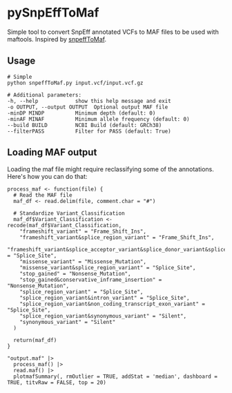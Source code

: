 # pySnpEffToMaf
Simple tool to convert SnpEff annotated VCFs to MAF files to be used with maftools. Inspired by [snpeffToMaf](https://github.com/tsy19900929/snpeffToMaf).

## Usage

```
# Simple
python snpeffToMaf.py input.vcf/input.vcf.gz

# Additional parameters:
-h, --help            show this help message and exit
-o OUTPUT, --output OUTPUT  Optional output MAF file
-minDP MINDP          Minimum depth (default: 0)
-minAF MINAF          Minimum allele frequency (default: 0)
--build BUILD         NCBI Build (default: GRCh38)
--filterPASS          Filter for PASS (default: True)
```

## Loading MAF output 

Loading the maf file might require reclassifying some of the annotations. Here's how you can do that:

```
process_maf <- function(file) {
  # Read the MAF file
  maf_df <- read.delim(file, comment.char = "#")

  # Standardize Variant_Classification
  maf_df$Variant_Classification <- recode(maf_df$Variant_Classification,
    "frameshift_variant" = "Frame_Shift_Ins",
    "frameshift_variant&splice_region_variant" = "Frame_Shift_Ins",
    "frameshift_variant&splice_acceptor_variant&splice_donor_variant&splice_region_variant&intron_variant" = "Splice_Site",
    "missense_variant" = "Missense_Mutation",
    "missense_variant&splice_region_variant" = "Splice_Site",
    "stop_gained" = "Nonsense_Mutation",
    "stop_gained&conservative_inframe_insertion" = "Nonsense_Mutation",
    "splice_region_variant" = "Splice_Site",
    "splice_region_variant&intron_variant" = "Splice_Site",
    "splice_region_variant&non_coding_transcript_exon_variant" = "Splice_Site",
    "splice_region_variant&synonymous_variant" = "Silent",
    "synonymous_variant" = "Silent"
  )

  return(maf_df)
}

"output.maf" |>
  process_maf() |>
  read.maf() |>
  plotmafSummary(, rmOutlier = TRUE, addStat = 'median', dashboard = TRUE, titvRaw = FALSE, top = 20)
```
